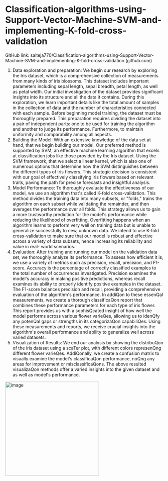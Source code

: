 # Classification-algorithms-using-Support-Vector-Machine-SVM-and-implementing-K-fold-cross-validation



GitHub link: saiteja770/Classification-algorithms-using-Support-Vector-Machine-SVM-and-implementing-K-fold-cross-validation (github.com)

1. Data exploration and preparation: 
We begin our research by exploring the Iris dataset, which is a comprehensive collection of measurements from many kinds of iris blossoms. This dataset includes important parameters including sepal length, sepal breadth, petal length, as well as petal width. Our initial investigation of the dataset provides significant insights into its structure and all the data it contains. During this exploration, we learn important details like the total amount of samples in the collection of data and the number of characteristics connected with each sample. Before beginning model training, the dataset must be thoroughly prepared. This preparation requires dividing the dataset into a pair of independent parts: one to be used for training the algorithm and another to judge its performance. Furthermore, to maintain uniformity and comparability among all aspects. 
2. Building the Model:
With an extensive knowledge of the data set at hand, that we begin building our model. Our preferred method is supported by SVM, an effective machine learning algorithm that excels at classification jobs like those provided by the Iris dataset. Using the SVM framework, that we select a linear kernel, which is also one of numerous options that determine how the SVM distinguishes between the different types of iris flowers. This strategic decision is consistent with our goal of effectively classifying iris flowers based on relevant traits, paving the path for precise forecasts and insightful analysis. 
4. Model Performance: 
To thoroughly evaluate the effectiveness of our model, we use an algorithm that's called K-fold cross-validation. This method divides the training data into many subsets, or "folds," trains the algorithm on each subset while validating the remainder, and then averages the performance over all folds. This strategy allows us to gain a more trustworthy prediction for the model's performance while reducing the likelihood of overfitting. Overfitting happens when an algorithm learns to perform very well on training data but is unable to generalize successfully to new, unknown data. We intend to use K-fold cross-validation to make sure that our model is robust and effective across a variety of data subsets, hence increasing its reliability and value in real- world scenarios. 
5. Evaluation: 
After training and running our model on the validation data set, we thoroughly analyze its performance. To assess how efficient it is, we use a variety of metrics such as precision, recall, precision, and F1-score. Accuracy is the percentage of correctly classified examples to the total number of occurrences investigated. Precision examines the model's accuracy in making positive predictions, whereas recall examines its ability to properly identify positive examples in the dataset. The F1-score balances precision and recall, providing a comprehensive evaluation of the algorithm's performance. 
In addiQon to these essenQal measurements, we create a thorough classificaQon report that combines these performance parameters for each type of iris flower. This report provides us with a sophisQcated insight of how well the model performs across various flower varieQes, allowing us to idenQfy any potenQal gaps or strengths in its categorizaQon capabiliQes. Using these measurements and reports, we receive crucial insights into the algorithm's overall performance and ability to generalize well across varied datasets. 
6. Visualization of Results: 
We end our analysis by showing the distribuQon of the iris dataset using a scaTer plot, with different colors represenQng different flower varieQes. AddiQonally, we create a confusion matrix to visually examine the model's classificaQon performance, noQng any areas for improvement or misclassificaQons. The above resulted visualizaQon methods offer a varied insights into the given dataset and as well as model's performance. 

<img width="299" alt="image" src="https://github.com/saiteja770/Classification-algorithms-using-Support-Vector-Machine-SVM-and-implementing-K-fold-cross-validation/assets/108363479/7bca5483-2a38-4244-a26c-76d648b1728c">
